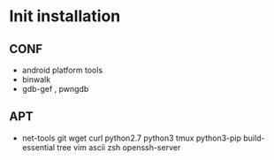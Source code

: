 # Init installation
## CONF
- android platform tools
- binwalk
- gdb-gef , pwngdb

## APT 
- net-tools git wget curl python2.7 python3 tmux python3-pip build-essential tree vim ascii zsh openssh-server

